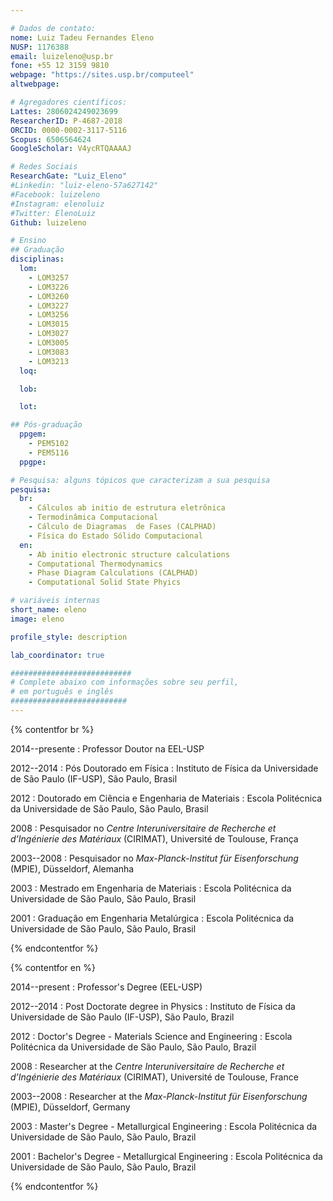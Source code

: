 ```yaml
---

# Dados de contato:
nome: Luiz Tadeu Fernandes Eleno
NUSP: 1176388
email: luizeleno@usp.br
fone: +55 12 3159 9810
webpage: "https://sites.usp.br/computeel"
altwebpage:

# Agregadores científicos:
Lattes: 2806024249023699
ResearcherID: P-4687-2018
ORCID: 0000-0002-3117-5116
Scopus: 6506564624
GoogleScholar: V4ycRTQAAAAJ

# Redes Sociais
ResearchGate: "Luiz_Eleno"
#Linkedin: "luiz-eleno-57a627142"
#Facebook: luizeleno
#Instagram: elenoluiz
#Twitter: ElenoLuiz
Github: luizeleno

# Ensino
## Graduação
disciplinas:
  lom:
    - LOM3257
    - LOM3226
    - LOM3260
    - LOM3227
    - LOM3256
    - LOM3015
    - LOM3027
    - LOM3005
    - LOM3083
    - LOM3213
  loq:

  lob:

  lot:

## Pós-graduação
  ppgem:
    - PEM5102
    - PEM5116
  ppgpe:

# Pesquisa: alguns tópicos que caracterizam a sua pesquisa
pesquisa:
  br:
    - Cálculos ab initio de estrutura eletrônica
    - Termodinâmica Computacional
    - Cálculo de Diagramas  de Fases (CALPHAD)
    - Física do Estado Sólido Computacional
  en:
    - Ab initio electronic structure calculations
    - Computational Thermodynamics
    - Phase Diagram Calculations (CALPHAD)
    - Computational Solid State Phyics

# variáveis internas
short_name: eleno
image: eleno

profile_style: description

lab_coordinator: true

###########################
# Complete abaixo com informações sobre seu perfil,
# em português e inglês
##########################
---
```


{% contentfor br %}

2014--presente
: Professor Doutor na EEL-USP

2012--2014
: Pós Doutorado em Física
: Instituto de Física da Universidade de São Paulo (IF-USP), São Paulo, Brasil

2012
: Doutorado em Ciência e Engenharia de Materiais
: Escola Politécnica da Universidade de São Paulo, São Paulo, Brasil

2008
: Pesquisador no *Centre Interuniversitaire de Recherche et d’Ingénierie des Matériaux* (CIRIMAT), Université de Toulouse, França

2003--2008
: Pesquisador no *Max-Planck-Institut für Eisenforschung* (MPIE), Düsseldorf, Alemanha

2003
: Mestrado em Engenharia de Materiais
: Escola Politécnica da Universidade de São Paulo, São Paulo, Brasil

2001
: Graduação em Engenharia Metalúrgica
: Escola Politécnica da Universidade de São Paulo, São Paulo, Brasil

{% endcontentfor %}

{% contentfor en %}

2014--present
: Professor's Degree (EEL-USP)

2012--2014
: Post Doctorate degree in Physics
: Instituto de Física da Universidade de São Paulo (IF-USP), São Paulo, Brazil

2012
: Doctor's Degree - Materials Science and Engineering
: Escola Politécnica da Universidade de São Paulo, São Paulo, Brazil

2008
: Researcher at the *Centre Interuniversitaire de Recherche et d’Ingénierie des Matériaux* (CIRIMAT), Université de Toulouse, France

2003--2008
: Researcher at the *Max-Planck-Institut für Eisenforschung* (MPIE), Düsseldorf, Germany

2003
: Master's Degree - Metallurgical Engineering
: Escola Politécnica da Universidade de São Paulo, São Paulo, Brazil

2001
: Bachelor's Degree - Metallurgical Engineering
: Escola Politécnica da Universidade de São Paulo, São Paulo, Brazil

{% endcontentfor %}
